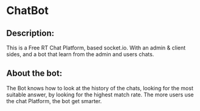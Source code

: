 
# ChatBot



## Description:

This is a Free RT Chat Platform, based socket.io.
With an admin & client sides, and a bot that learn from the admin and users chats.


## About the bot:

The Bot knows how to look at the history of the chats, 
looking for the most suitable answer, by looking for the highest match rate.
The more users use the chat Platform, the bot get smarter.




